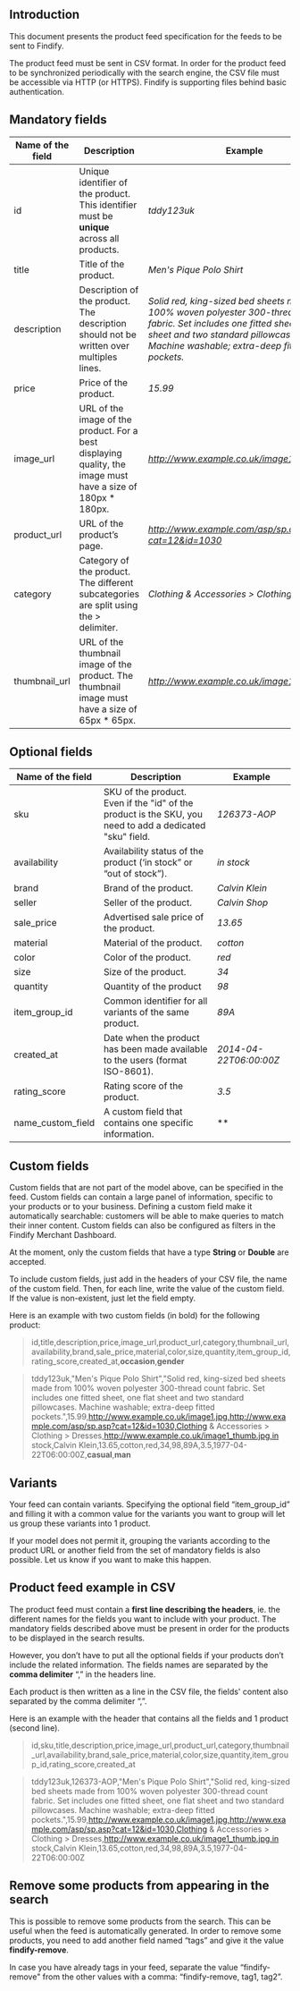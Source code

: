 ## Introduction

This document presents the product feed specification for the feeds to be sent to Findify.

The product feed must be sent in CSV format. In order for the product feed to be synchronized periodically with the search engine, the CSV file must be accessible via HTTP (or HTTPS). Findify is supporting files behind basic authentication.

## Mandatory fields

|Name of the field|Description|Example
|-----------------|-----------|------|
|id               |Unique identifier of the product. This identifier must be **unique** across all products.|*tddy123uk*|
|title            |Title of the product.|*Men's Pique Polo Shirt*|
|description      |Description of the product. The description should not be written over multiples lines.|*Solid red, king-sized bed sheets made from 100% woven polyester 300-thread count fabric. Set includes one fitted sheet, one flat sheet and two standard pillowcases. Machine washable; extra-deep fitted pockets.*|
|price            |Price of the product.|*15.99*|
|image_url        |URL of the image of the product. For a best displaying quality, the image must have a size of 180px * 180px.|*http://www.example.co.uk/image1.jpg*|
|product_url      |URL of the product’s page.|*http://www.example.com/asp/sp.asp?cat=12&id=1030*|
|category          |Category of the product. The different subcategories are split using the > delimiter.|*Clothing & Accessories > Clothing > Dresses*|
|thumbnail_url    |URL of the thumbnail image of the product. The thumbnail image must have a size of 65px * 65px.|*http://www.example.co.uk/image1_thumb.jpg*|


## Optional fields

|Name of the field|Description|Example
|-----------------|-----------|------|
|sku              |SKU of the product. Even if the "id" of the product is the SKU, you need to add a dedicated "sku" field.|*126373-AOP*|
|availability     |Availability status of the product (‘in stock” or “out of stock”).|*in stock*|
|brand            |Brand of the product.|*Calvin Klein*|
|seller           |Seller of the product.|*Calvin Shop*|
|sale_price       |Advertised sale price of the product.|*13.65*|
|material         |Material of the product.|*cotton*|
|color            |Color of the product.|*red*|
|size             |Size of the product.|*34*|
|quantity         |Quantity of the product|*98*|
|item_group_id    |Common identifier for all variants of the same product.|*89A*|
|created_at       |Date when the product has been made available to the users (format ISO-8601).|*2014-04-22T06:00:00Z*|
|rating_score     |Rating score of the product.|*3.5*|
|name_custom_field|A custom field that contains one specific information.|**|

## Custom fields

Custom fields that are not part of the model above, can be specified in the feed. Custom fields can contain a large panel of information, specific to your products or to your business. Defining a custom field make it automatically searchable: customers will be able to make queries to match their inner content. Custom fields can also be configured as filters in the Findify Merchant Dashboard.

At the moment, only the custom fields that have a type **String** or **Double** are accepted. 

To include custom fields, just add in the headers of your CSV file, the name of the custom field. Then, for each line, write the value of the custom field. If the value is non-existent, just let the field empty.

Here is an example with two custom fields (in bold) for the following product:

>id,title,description,price,image_url,product_url,category,thumbnail_url,availability,brand,sale_price,material,color,size,quantity,item_group_id,rating_score,created_at,**occasion**,**gender**

>tddy123uk,"Men's Pique Polo Shirt","Solid red, king-sized bed sheets made from 100% woven polyester 300-thread count fabric. Set includes one fitted sheet, one flat sheet and two standard pillowcases. Machine washable; extra-deep fitted pockets.",15.99,http://www.example.co.uk/image1.jpg,http://www.example.com/asp/sp.asp?cat=12&id=1030,Clothing & Accessories > Clothing > Dresses,http://www.example.co.uk/image1_thumb.jpg,in stock,Calvin Klein,13.65,cotton,red,34,98,89A,3.5,1977-04-22T06:00:00Z,**casual**,**man**

## Variants

Your feed can contain variants. Specifying the optional field “item_group_id” and filling it with a common value for the variants you want to group will let us group these variants into 1 product.

If your model does not permit it, grouping the variants according to the product URL or another field from the set of mandatory fields is also possible. Let us know if you want to make this happen.

## Product feed example in CSV

The product feed must contain a **first line describing the headers**, ie. the different names for the fields you want to include with your product. The mandatory fields described above must be present in order for the products to be displayed in the search results. 

However, you don’t have to put all the optional fields if your products don’t include the related information. The fields names are separated by the **comma delimiter** “,” in the headers line.

Each product is then written as a line in the CSV file, the fields' content also separated by the comma delimiter “,”.

Here is an example with the header that contains all the fields and 1 product (second line).

>id,sku,title,description,price,image_url,product_url,category,thumbnail_url,availability,brand,sale_price,material,color,size,quantity,item_group_id,rating_score,created_at

>tddy123uk,126373-AOP,"Men's Pique Polo Shirt","Solid red, king-sized bed sheets made from 100% woven polyester 300-thread count fabric. Set includes one fitted sheet, one flat sheet and two standard pillowcases. Machine washable; extra-deep fitted pockets.",15.99,http://www.example.co.uk/image1.jpg,http://www.example.com/asp/sp.asp?cat=12&id=1030,Clothing & Accessories > Clothing > Dresses,http://www.example.co.uk/image1_thumb.jpg,in stock,Calvin Klein,13.65,cotton,red,34,98,89A,3.5,1977-04-22T06:00:00Z

## Remove some products from appearing in the search

This is possible to remove some products from the search. This can be useful when the feed is automatically generated. In order to remove some products, you need to add another field named “tags” and give it the value **findify-remove**. 

In case you have already tags in your feed, separate the value “findify-remove" from the other values with a comma: “findify-remove, tag1, tag2”.
